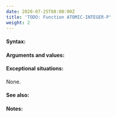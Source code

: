 ```yaml
---
date: 2020-07-25T08:00:00Z
title: 'TODO: Function ATOMIC-INTEGER-P'
weight: 2
---
```


#### Syntax:

#### Arguments and values:

#### Exceptional situations:

None.

#### See also:

#### Notes:
